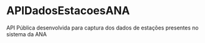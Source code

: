 # APIDadosEstacoesANA
API Pública desenvolvida para captura dos dados de estações presentes no sistema da ANA

